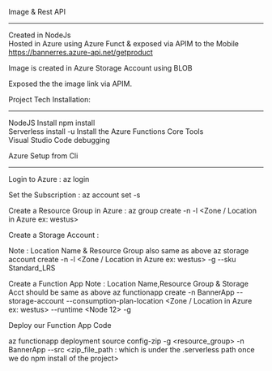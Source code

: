 Image & Rest API 
**********************************
Created in NodeJs <BR>
Hosted in Azure using Azure Funct & exposed via APIM to the Mobile<br>
https://bannerres.azure-api.net/getproduct
  
Image is created in Azure Storage Account using BLOB

Exposed the the image link via APIM.

Project Tech Installation:
****************************
NodeJS Install npm install <br>
Serverless install -u
Install the Azure Functions Core Tools <br>
Visual Studio Code debugging <br>


Azure Setup from Cli
**************************
Login to Azure : az login

Set the Subscription : az account set -s <subscription Name>

Create a Resource Group in Azure : az group create -n <resource group> -l <Zone / Location in Azure ex: westus>

Create a Storage Account :

Note : Location Name & Resource Group also same as above
az storage account create -n <Storage Acct Name> -l <Zone / Location in Azure ex: westus>  -g <resource group>
  --sku Standard_LRS

Create a Function App
Note : Location Name,Resource Group & Storage Acct should be same as above
  az functionapp create -n BannerApp --storage-account <Storage Acct Name> --consumption-plan-location <Zone / Location in Azure ex: westus>
  --runtime <Node 12>  -g <resource group>

Deploy our Function App Code

az functionapp deployment source config-zip -g <resource_group> -n BannerApp --src <zip_file_path : which is under the .serverless path once we do npm install of the project>



